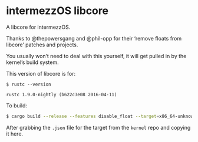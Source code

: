 # intermezzOS libcore

A libcore for intermezzOS.

Thanks to @thepowersgang and @phil-opp for their ‘remove floats from libcore’ patches and projects.

You usually won’t need to deal with this yourself, it will get pulled in by the kernel’s build
system.

This version of libcore is for:

```text
$ rustc --version

rustc 1.9.0-nightly (b622c3e08 2016-04-11)
```

To build:

```bash
$ cargo build --release --features disable_float --target=x86_64-unknown-intermezzos-gnu
```

After grabbing the `.json` file for the target from the `kernel` repo and copying it here.
